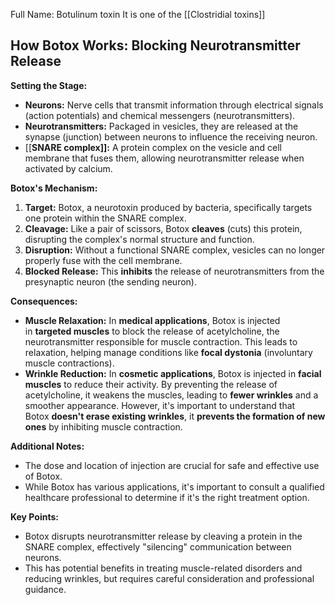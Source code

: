 Full Name:  Botulinum toxin
It is one of the [[Clostridial toxins]]
## How Botox Works: Blocking Neurotransmitter Release


**Setting the Stage:**

- **Neurons:** Nerve cells that transmit information through electrical signals (action potentials) and chemical messengers (neurotransmitters).
- **Neurotransmitters:** Packaged in vesicles, they are released at the synapse (junction) between neurons to influence the receiving neuron.
- [[**SNARE complex]]:** A protein complex on the vesicle and cell membrane that fuses them, allowing neurotransmitter release when activated by calcium.

**Botox's Mechanism:**

1. **Target:** Botox, a neurotoxin produced by bacteria, specifically targets one protein within the SNARE complex.
2. **Cleavage:** Like a pair of scissors, Botox **cleaves** (cuts) this protein, disrupting the complex's normal structure and function.
3. **Disruption:** Without a functional SNARE complex, vesicles can no longer properly fuse with the cell membrane.
4. **Blocked Release:** This **inhibits** the release of neurotransmitters from the presynaptic neuron (the sending neuron).

**Consequences:**

- **Muscle Relaxation:** In **medical applications**, Botox is injected in **targeted muscles** to block the release of acetylcholine, the neurotransmitter responsible for muscle contraction. This leads to relaxation, helping manage conditions like **focal dystonia** (involuntary muscle contractions).
- **Wrinkle Reduction:** In **cosmetic applications**, Botox is injected in **facial muscles** to reduce their activity. By preventing the release of acetylcholine, it weakens the muscles, leading to **fewer wrinkles** and a smoother appearance. However, it's important to understand that Botox **doesn't erase existing wrinkles**, it **prevents the formation of new ones** by inhibiting muscle contraction.

**Additional Notes:**

- The dose and location of injection are crucial for safe and effective use of Botox.
- While Botox has various applications, it's important to consult a qualified healthcare professional to determine if it's the right treatment option.

**Key Points:**

- Botox disrupts neurotransmitter release by cleaving a protein in the SNARE complex, effectively "silencing" communication between neurons.
- This has potential benefits in treating muscle-related disorders and reducing wrinkles, but requires careful consideration and professional guidance.
